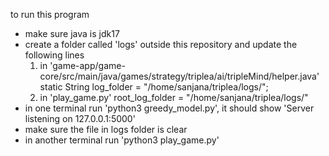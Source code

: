to run this program
- make sure java is jdk17
- create a folder called 'logs' outside this repository and update the following lines
    1. in 'game-app/game-core/src/main/java/games/strategy/triplea/ai/tripleMind/helper.java'
    static String log_folder = "/home/sanjana/triplea/logs/";
    2. in 'play_game.py'
    root_log_folder = "/home/sanjana/triplea/logs/"
- in one terminal run 'python3 greedy_model.py', it should show 'Server listening on 127.0.0.1:5000'
- make sure the file in logs folder is clear 
- in another terminal run 'python3 play_game.py'